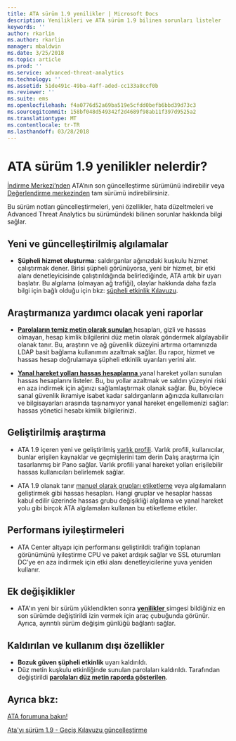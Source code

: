 ```yaml
---
title: ATA sürüm 1.9 yenilikler | Microsoft Docs
description: Yenilikleri ve ATA sürüm 1.9 bilinen sorunları listeler
keywords: ''
author: rkarlin
ms.author: rkarlin
manager: mbaldwin
ms.date: 3/25/2018
ms.topic: article
ms.prod: ''
ms.service: advanced-threat-analytics
ms.technology: ''
ms.assetid: 51de491c-49ba-4aff-aded-cc133a8ccf0b
ms.reviewer: ''
ms.suite: ems
ms.openlocfilehash: f4a0776d52a69ba519e5cfdd0befb6bbd39d73c3
ms.sourcegitcommit: 158bf048d549342f2d4689f98ab11f397d9525a2
ms.translationtype: MT
ms.contentlocale: tr-TR
ms.lasthandoff: 03/28/2018
---
```

# <a name="whats-new-in-ata-version-19"></a>ATA sürüm 1.9 yenilikler nelerdir?

[İndirme Merkezi’nden](https://www.microsoft.com/download/details.aspx?id=56725) ATA’nın son güncelleştirme sürümünü indirebilir veya [Değerlendirme merkezinden](http://www.microsoft.com/evalcenter/evaluate-microsoft-advanced-threat-analytics) tam sürümü indirebilirsiniz.

Bu sürüm notları güncelleştirmeleri, yeni özellikler, hata düzeltmeleri ve Advanced Threat Analytics bu sürümündeki bilinen sorunlar hakkında bilgi sağlar.

## <a name="new--updated-detections"></a>Yeni ve güncelleştirilmiş algılamalar

-  **Şüpheli hizmet oluşturma**: saldırganlar ağınızdaki kuşkulu hizmet çalıştırmak dener. Birisi şüpheli görünüyorsa, yeni bir hizmet, bir etki alanı denetleyicisinde çalıştırıldığında belirlediğinde, ATA artık bir uyarı başlatır. Bu algılama (olmayan ağ trafiği), olaylar hakkında daha fazla bilgi için bağlı olduğu için bkz: [şüpheli etkinlik Kılavuzu](suspicious-activity-guide.md#suspicious-service-creation).


## <a name="new-reports-to-help-you-investigate"></a>Araştırmanıza yardımcı olacak yeni raporlar 

-   [ **Parolaların temiz metin olarak sunulan** ](reports.md) hesapları, gizli ve hassas olmayan, hesap kimlik bilgilerini düz metin olarak göndermek algılayabilir olanak tanır. Bu, araştırın ve ağ güvenlik düzeyini artırma ortamınızda LDAP basit bağlama kullanımını azaltmak sağlar. Bu rapor, hizmet ve hassas hesap doğrulamaya şüpheli etkinlik uyarıları yerini alır.

- [ **Yanal hareket yolları hassas hesaplarına** ](reports.md) yanal hareket yolları sunulan hassas hesaplarını listeler. Bu, bu yollar azaltmak ve saldırı yüzeyini riski en aza indirmek için ağınızı sağlamlaştırmak olanak sağlar. Bu, böylece sanal güvenlik ikramiye isabet kadar saldırganların ağınızda kullanıcıları ve bilgisayarları arasında taşınamıyor yanal hareket engellemenizi sağlar: hassas yönetici hesabı kimlik bilgilerinizi.

## <a name="improved-investigation"></a>Geliştirilmiş araştırma

-  ATA 1.9 içeren yeni ve geliştirilmiş [varlık profili](entity-profiles.md). Varlık profili, kullanıcılar, bunlar erişilen kaynaklar ve geçmişlerini tam derin Dalış araştırma için tasarlanmış bir Pano sağlar. Varlık profili yanal hareket yolları erişilebilir hassas kullanıcıları belirlemek sağlar. 

-   ATA 1.9 olanak tanır [manuel olarak grupları etiketleme](tag-sensitive-accounts.md) veya algılamaların geliştirmek gibi hassas hesapları. Hangi gruplar ve hesaplar hassas kabul edilir üzerinde hassas grubu değişikliği algılama ve yanal hareket yolu gibi birçok ATA algılamaları kullanan bu etiketleme etkiler.

## <a name="performance-improvements"></a>Performans iyileştirmeleri

- ATA Center altyapı için performansı geliştirildi: trafiğin toplanan görünümünü iyileştirme CPU ve paket ardışık sağlar ve SSL oturumları DC'ye en aza indirmek için etki alanı denetleyicilerine yuva yeniden kullanır.



## <a name="additional-changes"></a>Ek değişiklikler

- ATA'ın yeni bir sürüm yüklendikten sonra [ **yenilikler** ](working-with-ata-console.md) simgesi bildiğiniz en son sürümde değiştirildi izin vermek için araç çubuğunda görünür. Ayrıca, ayrıntılı sürüm değişim günlüğü bağlantı sağlar.


## <a name="removed-and-deprecated-features"></a>Kaldırılan ve kullanım dışı özellikler

- **Bozuk güven şüpheli etkinlik** uyarı kaldırıldı.
- Düz metin kuşkulu etkinliğinde sunulan parolaları kaldırıldı. Tarafından değiştirildi [ **parolaları düz metin raporda gösterilen**](reports.md).



## <a name="see-also"></a>Ayrıca bkz:
[ATA forumuna bakın!](https://social.technet.microsoft.com/Forums/security/home?forum=mata)

[Ata'yı sürüm 1.9 - Geçiş Kılavuzu güncelleştirme](ata-update-1.9-migration-guide.md)

